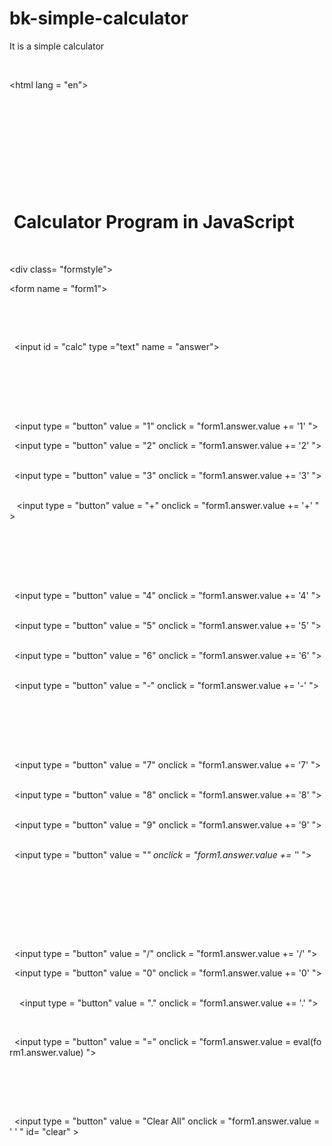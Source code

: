 # bk-simple-calculator
It is a simple calculator
<!-- Create a simple Program to build the Calculator in JavaScript using with HTML and CSS web languages. -->  

<!DOCTYPE html>  

<html lang = "en">  

<head>  

<title> JavaScript Calculator </title>  

  

<style>  

h1 {  

    text-align: center;  

    padding: 23px;  

    background-color: skyblue;  

    color: white;  

    }  

  

#clear{  

width: 270px;  

border: 3px solid gray;  

    border-radius: 3px;  

    padding: 20px;  

    background-color: red;  

}  

  

.formstyle  

{  

width: 300px;  

height: 530px;  

margin: auto;  

border: 3px solid skyblue;  

border-radius: 5px;  

padding: 20px;  

}  

  

  

  

input  

{  

width: 20px;  

background-color: green;  

color: white;  

border: 3px solid gray;  

    border-radius: 5px;  

    padding: 26px;  

    margin: 5px;  

    font-size: 15px;  

}  

  

  

#calc{  

width: 250px;  

border: 5px solid black;  

    border-radius: 3px;  

    padding: 20px;  

    margin: auto;  

}  

  

</style>  

  

</head>  

<body>  

<h1> Calculator Program in JavaScript </h1>  

<div class= "formstyle">  

<form name = "form1">  

      

    <!-- This input box shows the button pressed by the user in calculator. -->  

  <input id = "calc" type ="text" name = "answer"> <br> <br>  

  <!-- Display the calculator button on the screen. -->  

  <!-- onclick() function display the number prsses by the user. -->  

  <input type = "button" value = "1" onclick = "form1.answer.value += '1' ">  

  <input type = "button" value = "2" onclick = "form1.answer.value += '2' ">  

  <input type = "button" value = "3" onclick = "form1.answer.value += '3' ">  

   <input type = "button" value = "+" onclick = "form1.answer.value += '+' ">  

  <br> <br>  

    

  <input type = "button" value = "4" onclick = "form1.answer.value += '4' ">  

  <input type = "button" value = "5" onclick = "form1.answer.value += '5' ">  

  <input type = "button" value = "6" onclick = "form1.answer.value += '6' ">  

  <input type = "button" value = "-" onclick = "form1.answer.value += '-' ">  

  <br> <br>  

    

  <input type = "button" value = "7" onclick = "form1.answer.value += '7' ">  

  <input type = "button" value = "8" onclick = "form1.answer.value += '8' ">  

  <input type = "button" value = "9" onclick = "form1.answer.value += '9' ">  

  <input type = "button" value = "*" onclick = "form1.answer.value += '*' ">  

  <br> <br>  

    

    

  <input type = "button" value = "/" onclick = "form1.answer.value += '/' ">  

  <input type = "button" value = "0" onclick = "form1.answer.value += '0' ">  

    <input type = "button" value = "." onclick = "form1.answer.value += '.' ">  

    <!-- When we click on the '=' button, the onclick() shows the sum results on the calculator screen. -->  

  <input type = "button" value = "=" onclick = "form1.answer.value = eval(form1.answer.value) ">  

  <br>   

  <!-- Display the Cancel button and erase all data entered by the user. -->  

  <input type = "button" value = "Clear All" onclick = "form1.answer.value = ' ' " id= "clear" >  

  <br>   

    

</form>  

</div>  

</body>  

</html>  

